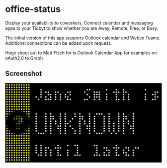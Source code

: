 # office-status

Display your availability to coworkers. Connect calendar and messaging apps to your Tidbyt to show whether you are Away, Remote, Free, or Busy.

The initial version of this app supports Outlook calendar and Webex Teams. Additional connections can be added upon request.

Huge shout out to Matt Fisch for is Outlook Calendar App for examples on oAuth2.0 to Graph

## Screenshot

![Office Status Applet for Tidbyt](screenshot.png)